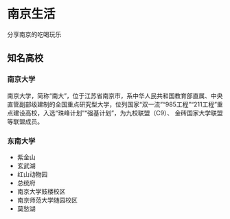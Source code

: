 # 南京生活
分享南京的吃喝玩乐
## 知名高校
### 南京大学
南京大学，简称“南大”，位于江苏省南京市，系中华人民共和国教育部直属、中央直管副部级建制的全国重点研究型大学，位列国家“双一流”“985工程”“211工程”重点建设高校，入选“珠峰计划”“强基计划”，为九校联盟（C9）、 金砖国家大学联盟等联盟成员。
### 东南大学


- 紫金山 
- 玄武湖
- 红山动物园
- 总统府
- 南京大学鼓楼校区
- 南京师范大学随园校区
- 莫愁湖

